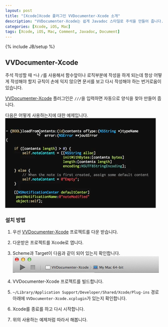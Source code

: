 ```yaml
---
layout: post
title: "[Xcode]Xcode 플러그인 VVDocumenter-Xcode 소개"
description: "VVDocumenter-Xcode는 쉽게 Javadoc 스타일로 주석을 만들어 줍니다. 또한 appleDoc, Doxygen도 호환이 됩니다."
categories: [Xcode, iOS, Mac]
tags: [Xcode, iOS, Mac, Comment, Javadoc, Document]
---
```

{% include JB/setup %}

## VVDocumenter-Xcode

주석 작성할 때 `*`나 `/`를 사용해서 함수앞이나 로직부분에 작성을 하게 되는데 항상 어떻게 작성해야 할지 규칙이 손에 익지 않으면 문서를 보고 다시 작성해야 하는 번거로움이 있습니다. 

[VVDocumenter-Xcode](https://github.com/onevcat/VVDocumenter-Xcode) 플러그인은 `///`을 입력하면 자동으로 양식을 찾아 만들어 줍니다.

다음은 어떻게 사용하는지에 대한 예제입니다.
![VVDocumenter Xcode](/../../../../image/2014/vvdocumenter-Xcode.gif)

### 설치 방법

1. 우선 [VVDocumenter-Xcode](https://github.com/onevcat/VVDocumenter-Xcode) 프로젝트를 다운 받습니다.

2. 다운받은 프로젝트를 Xcode로 엽니다.

3. Scheme과 Target이 다음과 같이 되어 있는지 확인합니다.<br/>![VVDocumenter Project Image](/../../../../image/2014/vvdocumenter_xcode.png)

4. VVDocumenter-Xcode 프로젝트를 빌드합니다.

5. `~/Library/Application Support/Developer/Shared/Xcode/Plug-ins` 경로 아래에 `VVDocumenter-Xcode.xcplugin`가 있는지 확인합니다.

6. Xcode를 종료를 하고 다시 시작합니다.

7. 위의 사용하는 예제처럼 따라서 해봅니다.